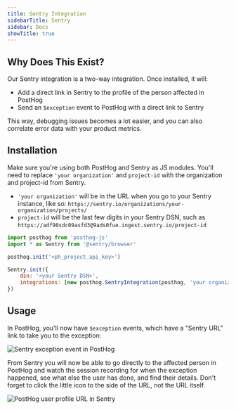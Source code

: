```yaml
---
title: Sentry Integration
sidebarTitle: Sentry
sidebar: Docs
showTitle: true
---
```


## Why Does This Exist?

Our Sentry integration is a two-way integration. Once installed, it will:
- Add a direct link in Sentry to the profile of the person affected in PostHog
- Send an `$exception` event to PostHog with a direct link to Sentry

This way, debugging issues becomes a lot easier, and you can also correlate error data with your product metrics.

## Installation

Make sure you're using both PostHog and Sentry as JS modules. You'll need to replace `'your organization'` and `project-id` with the organization and project-id from Sentry.

- `'your organization'` will be in the URL when you go to your Sentry instance, like so: `https://sentry.io/organizations/your-organization/projects/`
- `project-id` will be the last few digits in your Sentry DSN, such as `https://adf90sdc09asfd3@9ads0fue.ingest.sentry.io/project-id`

```js
import posthog from 'posthog-js'
import * as Sentry from '@sentry/browser'

posthog.init('<ph_project_api_key>')

Sentry.init({
    dsn: '<your Sentry DSN>',
    integrations: [new posthog.SentryIntegration(posthog, 'your organization', project-id)],
})
```

## Usage

In PostHog, you'll now have `$exception` events, which have a "Sentry URL" link to take you to the exception:

![Sentry exception event in PostHog](../../images/sentry_posthog_exception.png)

From Sentry you will now be able to go directly to the affected person in PostHog and watch the session recording for when the exception happened, see what else the user has done, and find their details. Don't forget to click the little icon to the side of the URL, not the URL itself.


![PostHog user profile URL in Sentry](../../images/sentry_exception.png)
